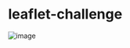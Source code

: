 # leaflet-challenge
![image](https://github.com/RafedMahbub/leaflet-challenge/assets/131017970/e120f1e5-1b4c-473e-8e42-1646c0179fb1)
